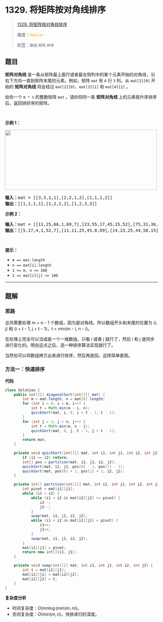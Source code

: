 # 1329. 将矩阵按对角线排序

> [1329. 将矩阵按对角线排序](https://leetcode.cn/problems/sort-the-matrix-diagonally/)
>
> 难度：<font color=orange>`Medium`</font>
>
> 标签：`数组` `矩阵` `排序`

## 题目

<p><strong>矩阵对角线</strong> 是一条从矩阵最上面行或者最左侧列中的某个元素开始的对角线，沿右下方向一直到矩阵末尾的元素。例如，矩阵 <code>mat</code> 有 <code>6</code> 行 <code>3</code> 列，从 <code>mat[2][0]</code> 开始的 <strong>矩阵对角线</strong> 将会经过 <code>mat[2][0]</code>、<code>mat[3][1]</code> 和 <code>mat[4][2]</code> 。</p>

<p>给你一个 <code>m * n</code> 的整数矩阵 <code>mat</code> ，请你将同一条 <strong>矩阵对角线 </strong>上的元素按升序排序后，返回排好序的矩阵。</p>

<p> </p>

<p><strong>示例 1：</strong></p>

<p><img alt="" src="https://assets.leetcode-cn.com/aliyun-lc-upload/uploads/2020/01/25/1482_example_1_2.png" style="height: 198px; width: 500px;" /></p>

<pre>
<strong>输入：</strong>mat = [[3,3,1,1],[2,2,1,2],[1,1,1,2]]
<strong>输出：</strong>[[1,1,1,1],[1,2,2,2],[1,2,3,3]]
</pre>

<p><strong>示例 2：</strong></p>

<pre>
<strong>输入：</strong>mat = [[11,25,66,1,69,7],[23,55,17,45,15,52],[75,31,36,44,58,8],[22,27,33,25,68,4],[84,28,14,11,5,50]]
<strong>输出：</strong>[[5,17,4,1,52,7],[11,11,25,45,8,69],[14,23,25,44,58,15],[22,27,31,36,50,66],[84,28,75,33,55,68]]
</pre>

<p> </p>

<p><strong>提示：</strong></p>

<ul>
	<li><code>m == mat.length</code></li>
	<li><code>n == mat[i].length</code></li>
	<li><code>1 <= m, n <= 100</code></li>
	<li><code>1 <= mat[i][j] <= 100</code></li>
</ul>


--------------------

## 题解

### 思路

总共需要处理 m + n - 1 个数组，因为是对角线，所以数组开头和末尾的位置为 (i, j) 和 (i + t - 1, j + t - 1)，t = min(m - i, n - i)。

在处理上完全可以当成是一个一维数组，只看 i 或者 j 就行了，然后 i 和 j 是同步进行变化的。明白这点之后，选一种排序算法实现就行了。

当然也可以将数组拷贝出来进行排序，然后再放回，这样简单直观。

### 方法一：快速排序

**代码**

```java
class Solution {
    public int[][] diagonalSort(int[][] mat) {
        int m = mat.length, n = mat[0].length;
        for (int i = 0; i < m; i++) {
            int t = Math.min(m - i, n);
            quickSort(mat, i, 0, i + t - 1, t - 1);
        }
        for (int j = 1; j < n; j++) {
            int t = Math.min(m, n - j);
            quickSort(mat, 0, j, t - 1, j + t - 1);
        }
        return mat;
    }

    private void quickSort(int[][] mat, int i1, int j1, int i2, int j2) {
        if (i1 >= i2) return;
        int[] pos = partition(mat, i1, j1, i2, j2);
        quickSort(mat, i1, j1, pos[0] - 1, pos[1] - 1);
        quickSort(mat, pos[0] + 1, pos[1] + 1, i2, j2);
    }

    private int[] partition(int[][] mat, int i1, int j1, int i2, int j2) {
        int pivot = mat[i1][j1];
        while (i1 < i2) {
            while (i1 < i2 && mat[i2][j2] >= pivot) {
                i2--;
                j2--;
            }
            swap(mat, i1, j1, i2, j2);
            while (i1 < i2 && mat[i1][j1] < pivot) {
                i1++;
                j1++;
            }
            swap(mat, i1, j1, i2, j2);
        }
        mat[i1][j1] = pivot;
        return new int[]{i1, j1};
    }

    private void swap(int[][] mat, int i1, int j1, int i2, int j2) {
        int t = mat[i1][j1];
        mat[i1][j1] = mat[i2][j2];
        mat[i2][j2] = t;
    }
}
```

**复杂度分析**

- 时间复杂度：$O(mn \log(min(m,n))$。
- 空间复杂度：$O(min(m,n)$。快排递归的深度。
